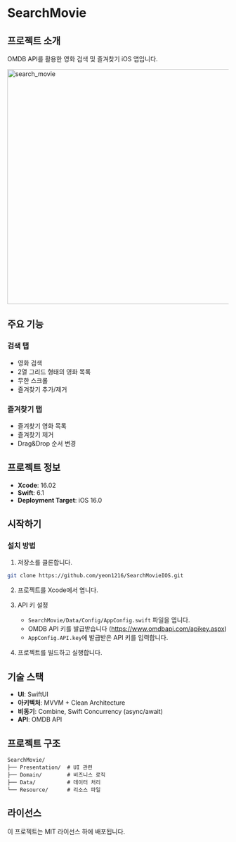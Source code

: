 # SearchMovie

## 프로젝트 소개
OMDB API를 활용한 영화 검색 및 즐겨찾기 iOS 앱입니다.

<img width="534" alt="search_movie" src="https://github.com/user-attachments/assets/519c1f5e-5039-4a7f-a9ad-c7810604f590" />

## 주요 기능
### 검색 탭
- 영화 검색
- 2열 그리드 형태의 영화 목록
- 무한 스크롤
- 즐겨찾기 추가/제거

### 즐겨찾기 탭
- 즐겨찾기 영화 목록
- 즐겨찾기 제거
- Drag&Drop 순서 변경

## 프로젝트 정보
- **Xcode**: 16.02
- **Swift**: 6.1
- **Deployment Target**: iOS 16.0

## 시작하기

### 설치 방법

1. 저장소를 클론합니다.
```bash
git clone https://github.com/yeon1216/SearchMovieIOS.git
```

2. 프로젝트를 Xcode에서 엽니다.

3. API 키 설정
   - `SearchMovie/Data/Config/AppConfig.swift` 파일을 엽니다.
   - OMDB API 키를 발급받습니다 (https://www.omdbapi.com/apikey.aspx)
   - `AppConfig.API.key`에 발급받은 API 키를 입력합니다.

4. 프로젝트를 빌드하고 실행합니다.

## 기술 스택
- **UI**: SwiftUI
- **아키텍처**: MVVM + Clean Architecture
- **비동기**: Combine, Swift Concurrency (async/await)
- **API**: OMDB API

## 프로젝트 구조
```
SearchMovie/
├── Presentation/  # UI 관련
├── Domain/        # 비즈니스 로직
├── Data/          # 데이터 처리
└── Resource/      # 리소스 파일
```


## 라이선스

이 프로젝트는 MIT 라이선스 하에 배포됩니다.

